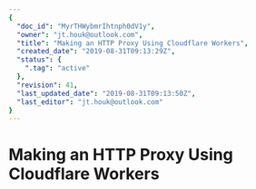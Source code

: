 ```yaml
---
{
  "doc_id": "MyrTHWybmrIhtnph0dV1y",
  "owner": "jt.houk@outlook.com",
  "title": "Making an HTTP Proxy Using Cloudflare Workers",
  "created_date": "2019-08-31T09:13:29Z",
  "status": {
    ".tag": "active"
  },
  "revision": 41,
  "last_updated_date": "2019-08-31T09:13:50Z",
  "last_editor": "jt.houk@outlook.com"
}
---
```

# Making an HTTP Proxy Using Cloudflare Workers

